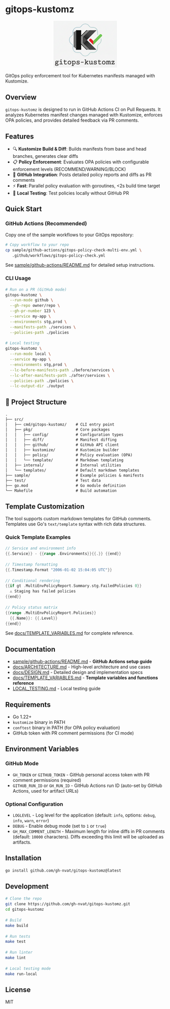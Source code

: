 # gitops-kustomz

<p align="center">
  <img src="docs/gitops-kustomz-rec.png" alt="gitops-kustomz logo" width="200"/>
</p>

GitOps policy enforcement tool for Kubernetes manifests managed with Kustomize.


## Overview

`gitops-kustomz` is designed to run in GitHub Actions CI on Pull Requests. It analyzes Kubernetes manifest changes managed with Kustomize, enforces OPA policies, and provides detailed feedback via PR comments.

## Features

- 🔍 **Kustomize Build & Diff**: Builds manifests from base and head branches, generates clear diffs
- 📋 **Policy Enforcement**: Evaluates OPA policies with configurable enforcement levels (RECOMMEND/WARNING/BLOCK)
- 💬 **GitHub Integration**: Posts detailed policy reports and diffs as PR comments
- ⚡ **Fast**: Parallel policy evaluation with goroutines, <2s build time target
- 🧪 **Local Testing**: Test policies locally without GitHub PR

## Quick Start

### GitHub Actions (Recommended)

Copy one of the sample workflows to your GitOps repository:

```bash
# Copy workflow to your repo
cp sample/github-actions/gitops-policy-check-multi-env.yml \
   .github/workflows/gitops-policy-check.yml
```

See [sample/github-actions/README.md](./sample/github-actions/README.md) for detailed setup instructions.

### CLI Usage

```bash
# Run on a PR (GitHub mode)
gitops-kustomz \
  --run-mode github \
  --gh-repo owner/repo \
  --gh-pr-number 123 \
  --service my-app \
  --environments stg,prod \
  --manifests-path ./services \
  --policies-path ./policies

# Local testing
gitops-kustomz \
  --run-mode local \
  --service my-app \
  --environments stg,prod \
  --lc-before-manifests-path ./before/services \
  --lc-after-manifests-path ./after/services \
  --policies-path ./policies \
  --lc-output-dir ./output
```

## 📁 Project Structure

```
.
├── src/
│   ├── cmd/gitops-kustomz/    # CLI entry point
│   ├── pkg/                   # Core packages
│   │   ├── config/            # Configuration types
│   │   ├── diff/              # Manifest diffing
│   │   ├── github/            # GitHub API client
│   │   ├── kustomize/         # Kustomize builder
│   │   ├── policy/            # Policy evaluation (OPA)
│   │   └── template/          # Markdown templating
│   ├── internal/              # Internal utilities
│   └── templates/             # Default markdown templates
├── sample/                    # Example policies & manifests
├── test/                      # Test data
├── go.mod                     # Go module definition
└── Makefile                   # Build automation
```

## Template Customization

The tool supports custom markdown templates for GitHub comments. Templates use Go's `text/template` syntax with rich data structures.

### Quick Template Examples

```go
// Service and environment info
{{.Service}} - {{range .Environments}}{{.}} {{end}}

// Timestamp formatting
{{.Timestamp.Format "2006-01-02 15:04:05 UTC"}}

// Conditional rendering
{{if gt .MultiEnvPolicyReport.Summary.stg.FailedPolicies 0}}
  ⚠️ Staging has failed policies
{{end}}

// Policy status matrix
{{range .MultiEnvPolicyReport.Policies}}
  {{.Name}}: {{.Level}}
{{end}}
```

See [docs/TEMPLATE_VARIABLES.md](./docs/TEMPLATE_VARIABLES.md) for complete reference.

## Documentation

- [sample/github-actions/README.md](./sample/github-actions/README.md) - **GitHub Actions setup guide**
- [docs/ARCHITECTURE.md](./docs/ARCHITECTURE.md) - High-level architecture and use cases
- [docs/DESIGN.md](./docs/DESIGN.md) - Detailed design and implementation specs
- [docs/TEMPLATE_VARIABLES.md](./docs/TEMPLATE_VARIABLES.md) - **Template variables and functions reference**
- [LOCAL_TESTING.md](./LOCAL_TESTING.md) - Local testing guide

## Requirements

- Go 1.22+
- `kustomize` binary in PATH
- `conftest` binary in PATH (for OPA policy evaluation)
- GitHub token with PR comment permissions (for CI mode)

## Environment Variables

### GitHub Mode
- `GH_TOKEN` or `GITHUB_TOKEN` - GitHub personal access token with PR comment permissions (required)
- `GITHUB_RUN_ID` or `GH_RUN_ID` - GitHub Actions run ID (auto-set by GitHub Actions, used for artifact URLs)

### Optional Configuration
- `LOGLEVEL` - Log level for the application (default: `info`, options: `debug`, `info`, `warn`, `error`)
- `DEBUG` - Enable debug mode (set to `1` or `true`)
- `GH_MAX_COMMENT_LENGTH` - Maximum length for inline diffs in PR comments (default: `10000` characters). Diffs exceeding this limit will be uploaded as artifacts.

## Installation

```bash
go install github.com/gh-nvat/gitops-kustomz@latest
```

## Development

```bash
# Clone the repo
git clone https://github.com/gh-nvat/gitops-kustomz.git
cd gitops-kustomz

# Build
make build

# Run tests
make test

# Run linter
make lint

# Local testing mode
make run-local
```

## License

MIT


